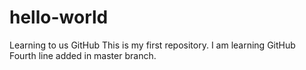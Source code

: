 # hello-world
Learning to us GitHub
This is my first repository. I am learning GitHub
Fourth line added in master branch.
